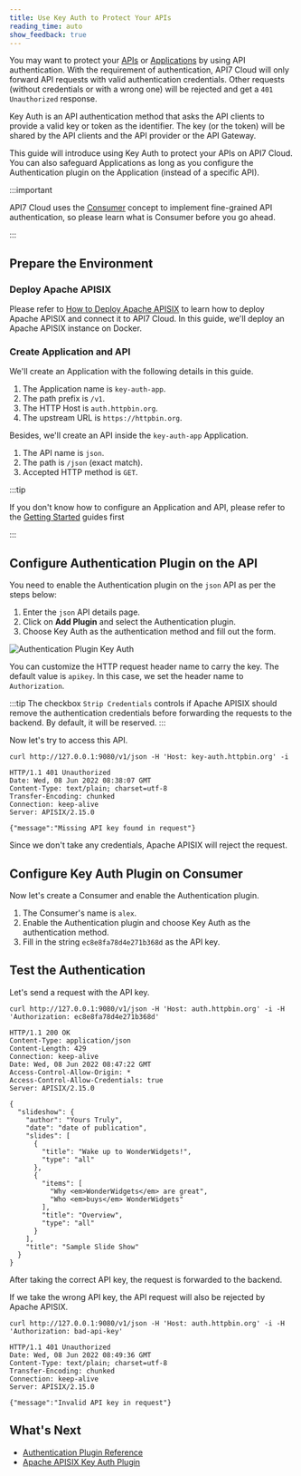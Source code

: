 ```yaml
---
title: Use Key Auth to Protect Your APIs
reading_time: auto
show_feedback: true
---
```


You may want to protect your [APIs](../../../concepts/api.md)  or [Applications](../../../concepts/application.md) by using API authentication.
With the requirement of authentication, API7 Cloud will only forward API requests with valid authentication credentials. Other requests (without
credentials or with a wrong one) will be rejected and get a `401 Unauthorized` response.

Key Auth is an API authentication method that asks the API clients to provide a valid
key or token as the identifier. The key (or the token) will be shared by the API clients and the API provider or the API Gateway.

This guide will introduce using Key Auth to protect your APIs on API7 Cloud. You can also safeguard Applications as long as you configure the Authentication plugin on the Application (instead of a specific API).

:::important

API7 Cloud uses the [Consumer](../../../concepts/consumer.md) concept to implement fine-grained API authentication, so please
learn what is Consumer before you go ahead.

:::

Prepare the Environment
-----------------------

### Deploy Apache APISIX

Please refer to [How to Deploy Apache APISIX](../../product/how-to-deploy-apache-apisix.md) to learn how to deploy
Apache APISIX and connect it to API7 Cloud. In this guide, we'll deploy an Apache APISIX instance on Docker.

### Create Application and API

We'll create an Application with the following details in this guide.

1. The Application name is `key-auth-app`.
2. The path prefix is `/v1`.
3. The HTTP Host is `auth.httpbin.org`.
4. The upstream URL is `https://httpbin.org`.

Besides, we'll create an API inside the `key-auth-app` Application.

1. The API name is `json`.
2. The path is `/json` (exact match).
3. Accepted HTTP method is `GET`.

:::tip

If you don't know how to configure an Application and API, please refer to the [Getting Started](../../../getting-started) guides first

:::

Configure Authentication Plugin on the API
------------------------------------------

You need to enable the Authentication plugin on the `json` API as per the steps below:

1. Enter the `json` API details page.
3. Click on **Add Plugin** and select the Authentication plugin.
4. Choose Key Auth as the authentication method and fill out the form.

![Authentication Plugin Key Auth](https://static.apiseven.com/2022/12/30/add-authentication-plugin-key-auth.png)

You can customize the HTTP request header name to carry the key. The default value is `apikey`.
In this case, we set the header name to `Authorization`.

:::tip
The checkbox `Strip Credentials` controls if Apache APISIX should remove the authentication credentials before forwarding
the requests to the backend. By default, it will be reserved.
:::

Now let's try to access this API.

```shell
curl http://127.0.0.1:9080/v1/json -H 'Host: key-auth.httpbin.org' -i
```

```shell
HTTP/1.1 401 Unauthorized
Date: Wed, 08 Jun 2022 08:38:07 GMT
Content-Type: text/plain; charset=utf-8
Transfer-Encoding: chunked
Connection: keep-alive
Server: APISIX/2.15.0

{"message":"Missing API key found in request"}
```

Since we don't take any credentials, Apache APISIX will reject the request.

Configure Key Auth Plugin on Consumer
-------------------------------------

Now let's create a Consumer and enable the Authentication plugin.

1. The Consumer's name is `alex`.
2. Enable the Authentication plugin and choose Key Auth as the authentication method.
3. Fill in the string `ec8e8fa78d4e271b368d` as the API key.

Test the Authentication
-----------------------

Let's send a request with the API key.

```shell
curl http://127.0.0.1:9080/v1/json -H 'Host: auth.httpbin.org' -i -H 'Authorization: ec8e8fa78d4e271b368d'
```

```shell
HTTP/1.1 200 OK
Content-Type: application/json
Content-Length: 429
Connection: keep-alive
Date: Wed, 08 Jun 2022 08:47:22 GMT
Access-Control-Allow-Origin: *
Access-Control-Allow-Credentials: true
Server: APISIX/2.15.0

{
  "slideshow": {
    "author": "Yours Truly",
    "date": "date of publication",
    "slides": [
      {
        "title": "Wake up to WonderWidgets!",
        "type": "all"
      },
      {
        "items": [
          "Why <em>WonderWidgets</em> are great",
          "Who <em>buys</em> WonderWidgets"
        ],
        "title": "Overview",
        "type": "all"
      }
    ],
    "title": "Sample Slide Show"
  }
}
```

After taking the correct API key, the request is forwarded to the backend.

If we take the wrong API key, the API request will also be rejected by Apache APISIX.

```shell
curl http://127.0.0.1:9080/v1/json -H 'Host: auth.httpbin.org' -i -H 'Authorization: bad-api-key'
```

```shell
HTTP/1.1 401 Unauthorized
Date: Wed, 08 Jun 2022 08:49:36 GMT
Content-Type: text/plain; charset=utf-8
Transfer-Encoding: chunked
Connection: keep-alive
Server: APISIX/2.15.0

{"message":"Invalid API key in request"}
```

What's Next
-----------

* [Authentication Plugin Reference](../../../references/plugins/traffic-management/authentication.md)
* [Apache APISIX Key Auth Plugin](https://apisix.apache.org/docs/apisix/next/plugins/key-auth/)
